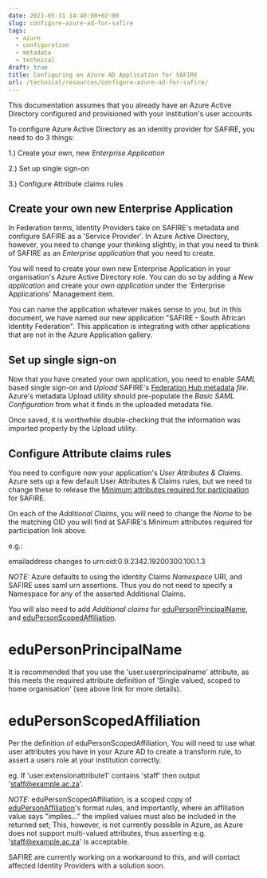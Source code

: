 ```yaml
---
date: 2021-05-31 14:40:00+02:00
slug: configure-azure-ad-for-safire
tags:
  - azure
  - configuration
  - metadata
  - technical
draft: true
title: Configuring an Azure AD Application for SAFIRE
url: /technical/resources/configure-azure-ad-for-safire/
---
```


This documentation assumes that you already have an Azure Active Directory configured and provisioned with your institution's user accounts

To configure Azure Active Directory as an identity provider for SAFIRE, you need to do 3 things:

1.) Create your own, new *Enterprise Application*

2.) Set up single sign-on

3.) Configure Attribute claims rules

## Create your own new Enterprise Application

In Federation terms, Identity Providers take on SAFIRE's metadata and configure SAFIRE as a 'Service Provider'. In Azure Active Directory, however, you need to change your thinking slightly, in that you need to think of SAFIRE as an *Enterprise application* that you need to create.

You will need to create your own new Enterprise Application in your organisation's Azure Active Directory role. You can do so by adding a *New application* and create your *own application* under the 'Enterprise Applications' Management item.

You can name the application whatever makes sense to you, but in this document, we have named our new application "SAFIRE - South African Identity Federation". This application is integrating with other applications that are not in the Azure Application gallery.

## Set up single sign-on

Now that you have created your own application, you need to enable *SAML* based single sign-on and *Upload* SAFIRE's [Federation Hub metadata](https://metadata.safire.ac.za/) *file*. Azure's metadata Upload utility should pre-populate the *Basic SAML Configuration* from what it finds in the uploaded metadata file.

Once saved, it is worthwhile double-checking that the information was imported properly by the Upload utility.

## Configure Attribute claims rules

You need to configure now your application's *User Attributes & Claims*. Azure sets up a few default User Attributes & Claims rules, but we need to change these to release the [Minimum attributes required for participation](https://safire.ac.za/technical/attributes/) for SAFIRE. 

On each of the *Additional Claims*, you will need to change the *Name* to be the matching OID you will find at SAFIRE's Minimum attributes required for participation link above. 

e.g.: 

emailaddress changes to urn:oid:0.9.2342.19200300.100.1.3

*NOTE:* Azure defaults to using the identity Claims *Namespace* URI, and SAFIRE uses saml urn assertions. Thus you do not need to specify a Namespace for any of the asserted Additional Claims.

You will also need to add *Additional claims* for [eduPersonPrincipalName](https://safire.ac.za/technical/attributes/edupersonprincipalname/), and [eduPersonScopedAffiliation](https://safire.ac.za/technical/attributes/edupersonscopedaffiliation/).

# eduPersonPrincipalName

It is recommended that you use the 'user.userprincipalname' attribute, as this meets the required attribute definition of 'Single valued, scoped to home organisation' (see above link for more details).

# eduPersonScopedAffiliation

Per the definition of eduPersonScopedAffiliation, You will need to use what user attributes you have in your Azure AD to create a transform rule, to assert a users role at your institution correctly.

eg. If 'user.extensionattribute1' contains 'staff' then output 'staff@example.ac.za'.​

*NOTE:* eduPersonScopedAffiliation, is a scoped copy of [eduPersonAffiliation](https://safire.ac.za/technical/attributes/edupersonaffiliation/)'s format rules, and importantly, where an affiliation value says "implies…" the implied values must also be included in the returned set; This, however, is not currently possible in Azure, as Azure does not support multi-valued attributes, thus asserting e.g. 'staff@example.ac.za' is acceptable.

SAFIRE are currently working on a workaround to this, and will contact affected Identity Providers with a solution soon.

